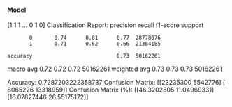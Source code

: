 #### Model
[1 1 1 ... 0 1 0]
Classification Report:
              precision    recall  f1-score   support

           0       0.74      0.81      0.77  28778076
           1       0.71      0.62      0.66  21384185

    accuracy                           0.73  50162261
   macro avg       0.72      0.72      0.72  50162261
weighted avg       0.73      0.73      0.73  50162261

Accuracy: 0.7287203222358737
Confusion Matrix:
[[23235300  5542776]
 [ 8065226 13318959]]
Confusion Matrix (%):
[[46.3202805  11.04969331]
 [16.07827446 26.55175172]]
